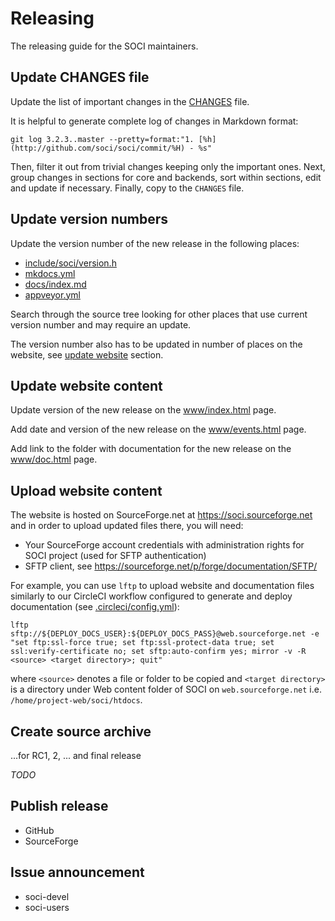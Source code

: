 # Releasing

The releasing guide for the SOCI maintainers.

## Update CHANGES file

Update the list of important changes in the [CHANGES](https://github.com/SOCI/soci/blob/master/CHANGES) file.

It is helpful to generate complete log of changes in Markdown format:

```
git log 3.2.3..master --pretty=format:"1. [%h](http://github.com/soci/soci/commit/%H) - %s"
```

Then, filter it out from trivial changes keeping only the important ones.
Next, group changes in sections for core and backends, sort within sections,
edit and update if necessary. Finally, copy to the `CHANGES` file.

## Update version numbers

Update the version number of the new release in the following places:

- [include/soci/version.h](https://github.com/SOCI/soci/blob/master/include/soci/version.h)
- [mkdocs.yml](mkdocs.yml)
- [docs/index.md](https://github.com/SOCI/soci/blob/master/docs/index.md)
- [appveyor.yml](https://github.com/SOCI/soci/blob/master/appveyor.yml)

Search through the source tree looking for other places that use current
version number and may require an update.

The version number also has to be updated in number of places on the website,
see [update website](#update-website) section.

## Update website content

Update version of the new release on the [www/index.html](www/index.html) page.

Add date and version of the new release on the [www/events.html](www/events.html) page.

Add link to the folder with documentation for the new release
on the [www/doc.html](www/doc.html) page.

## Upload website content

The website is hosted on SourceForge.net at https://soci.sourceforge.net and
in order to upload updated files there, you will need:

- Your SourceForge account credentials with administration rights for SOCI project (used for SFTP authentication)
- SFTP client, see https://sourceforge.net/p/forge/documentation/SFTP/

For example, you can use `lftp` to upload website and documentation files similarly
to our CircleCI workflow configured to generate and deploy documentation
(see [.circleci/config.yml](https://github.com/SOCI/soci/blob/master/.circleci/config.yml)):

```
lftp sftp://${DEPLOY_DOCS_USER}:${DEPLOY_DOCS_PASS}@web.sourceforge.net -e "set ftp:ssl-force true; set ftp:ssl-protect-data true; set ssl:verify-certificate no; set sftp:auto-confirm yes; mirror -v -R <source> <target directory>; quit"
```

where `<source>` denotes a file or folder to be copied
and `<target directory>` is a directory under Web content folder
of SOCI on `web.sourceforge.net` i.e. `/home/project-web/soci/htdocs`.

## Create source archive

...for RC1, 2, ... and final release

*TODO*

## Publish release

- GitHub
- SourceForge

## Issue announcement

- soci-devel
- soci-users

